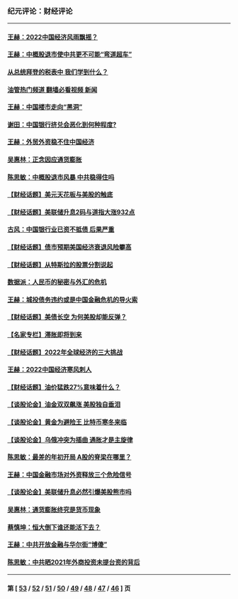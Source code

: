 ### 纪元评论：财经评论
---
#### [王赫：2022中国经济风雨飘摇？](../../pages/nsc1026/n13803207.md?08190330) 
#### [王赫：中概股退市使中共更不可能“弯道超车”](../../pages/nsc1026/n13802858.md?08190330) 
#### [从总统拜登的税表中 我们学到什么？](../../pages/nsc1026/n13773081.md?08190330) 
#### [油管热门频道 翻墙必看视频 新闻](ok?08190330)
#### [王赫：中国楼市走向“黑洞”](../../pages/nsc1026/n13770647.md?08190330) 
#### [谢田：中国银行挤兑会恶化到何种程度?](../../pages/nsc1026/n13766965.md?08190330) 
#### [王赫：外贸外资稳不住中国经济](../../pages/nsc1026/n13753933.md?08190330) 
#### [吴惠林：正念因应通货膨胀](../../pages/nsc1026/n13750350.md?08190330) 
#### [陈思敏：中概股退市风暴 中共稳得住吗](../../pages/nsc1026/n13738978.md?08190330) 
#### [【财经话题】美元天花板与美股的触底](../../pages/nsc1026/n13736495.md?08190330) 
#### [【财经话题】美联储升息2码与道指大涨932点](../../pages/nsc1026/n13727377.md?08190330) 
#### [古风：中国银行业已资不抵债 后果严重](../../pages/nsc1026/n13726111.md?08190330) 
#### [【财经话题】债市预期美国经济衰退风险攀高](../../pages/nsc1026/n13698043.md?08190330) 
#### [【财经话题】从特斯拉的股票分割说起](../../pages/nsc1026/n13679733.md?08190330) 
#### [数据派：人民币的秘密与外汇的危机](../../pages/nsc1026/n13667092.md?08190330) 
#### [王赫：城投债务违约或是中国金融危机的导火索](../../pages/nsc1026/n13665322.md?08190330) 
#### [【财经话题】美债长空 为何美股却能反弹？](../../pages/nsc1026/n13665895.md?08190330) 
#### [【名家专栏】滞胀即将到来](../../pages/nsc1026/n13658171.md?08190330) 
#### [【财经话题】2022年全球经济的三大挑战](../../pages/nsc1026/n13654423.md?08190330) 
#### [王赫：2022中国经济寒风刺人](../../pages/nsc1026/n13651403.md?08190330) 
#### [【财经话题】油价猛跌27%意味着什么？](../../pages/nsc1026/n13648767.md?08190330) 
#### [【谈股论金】油金双双飙涨 美股独自垂泪](../../pages/nsc1026/n13631742.md?08190330) 
#### [【谈股论金】黄金为避险王 比特币寒冬来临](../../pages/nsc1026/n13600406.md?08190330) 
#### [【谈股论金】乌俄冲突为插曲 通胀才是主旋律](../../pages/nsc1026/n13576797.md?08190330) 
#### [陈思敏：最差的年初开局 A股的脊梁在哪里？](../../pages/nsc1026/n13558359.md?08190330) 
#### [王赫：中国金融市场对外资释放三个危险信号](../../pages/nsc1026/n13546389.md?08190330) 
#### [【谈股论金】美联储升息必然引爆美股熊市吗](../../pages/nsc1026/n13519194.md?08190330) 
#### [吴惠林：通货膨胀终究是货币现象](../../pages/nsc1026/n13512979.md?08190330) 
#### [蔡慎坤：恒大倒下谁还能活下去？](../../pages/nsc1026/n13501831.md?08190330) 
#### [王赫：中共开放金融与华尔街“博傻”](../../pages/nsc1026/n13501138.md?08190330) 
#### [陈思敏：中共晒2021年外商投资未提台资的背后](../../pages/nsc1026/n13501057.md?08190330) 

---
#### 第 [ [53](./53.md?08190330) / [52](./52.md?08190330) / [51](./51.md?08190330) / [50](./50.md?08190330) / [49](./49.md?08190330) / [48](./48.md?08190330) / [47](./47.md?08190330) / [46](./46.md?08190330) ] 页
